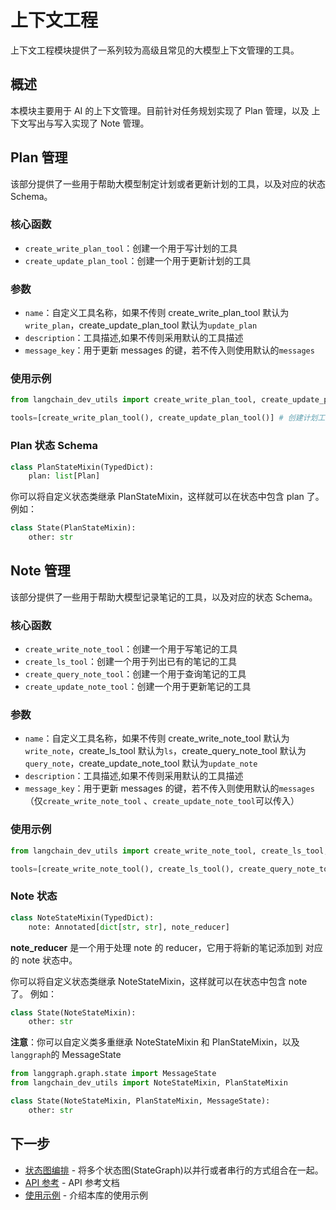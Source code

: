 # 上下文工程

上下文工程模块提供了一系列较为高级且常见的大模型上下文管理的工具。

## 概述

本模块主要用于 AI 的上下文管理。目前针对任务规划实现了 Plan 管理，以及 上下文写出与写入实现了 Note 管理。

## Plan 管理

该部分提供了一些用于帮助大模型制定计划或者更新计划的工具，以及对应的状态 Schema。

### 核心函数

- `create_write_plan_tool`：创建一个用于写计划的工具
- `create_update_plan_tool`：创建一个用于更新计划的工具

### 参数

- `name`：自定义工具名称，如果不传则 create_write_plan_tool 默认为`write_plan`，create_update_plan_tool 默认为`update_plan`
- `description`：工具描述,如果不传则采用默认的工具描述
- `message_key`：用于更新 messages 的键，若不传入则使用默认的`messages`

### 使用示例

```python
from langchain_dev_utils import create_write_plan_tool, create_update_plan_tool

tools=[create_write_plan_tool(), create_update_plan_tool()] # 创建计划工具
```

### Plan 状态 Schema

```python
class PlanStateMixin(TypedDict):
    plan: list[Plan]
```

你可以将自定义状态类继承 PlanStateMixin，这样就可以在状态中包含 plan 了。
例如：

```python
class State(PlanStateMixin):
    other: str
```

## Note 管理

该部分提供了一些用于帮助大模型记录笔记的工具，以及对应的状态 Schema。

### 核心函数

- `create_write_note_tool`：创建一个用于写笔记的工具
- `create_ls_tool`：创建一个用于列出已有的笔记的工具
- `create_query_note_tool`：创建一个用于查询笔记的工具
- `create_update_note_tool`：创建一个用于更新笔记的工具

### 参数

- `name`：自定义工具名称，如果不传则 create_write_note_tool 默认为`write_note`，create_ls_tool 默认为`ls`，create_query_note_tool 默认为`query_note`，create_update_note_tool 默认为`update_note`
- `description`：工具描述,如果不传则采用默认的工具描述
- `message_key`：用于更新 messages 的键，若不传入则使用默认的`messages` （仅`create_write_note_tool` 、`create_update_note_tool`可以传入）

### 使用示例

```python
from langchain_dev_utils import create_write_note_tool, create_ls_tool, create_query_note_tool, create_update_note_tool

tools=[create_write_note_tool(), create_ls_tool(), create_query_note_tool(), create_update_note_tool()] # 创建笔记工具
```

### Note 状态

```python
class NoteStateMixin(TypedDict):
    note: Annotated[dict[str, str], note_reducer]
```

**note_reducer** 是一个用于处理 note 的 reducer，它用于将新的笔记添加到 对应的 note 状态中。

你可以将自定义状态类继承 NoteStateMixin，这样就可以在状态中包含 note 了。
例如：

```python
class State(NoteStateMixin):
    other: str
```

**注意**：你可以自定义类多重继承 NoteStateMixin 和 PlanStateMixin，以及`langgraph`的 MessageState

```python
from langgraph.graph.state import MessageState
from langchain_dev_utils import NoteStateMixin, PlanStateMixin

class State(NoteStateMixin, PlanStateMixin, MessageState):
    other: str
```

## 下一步

- [状态图编排](./graph-orchestration.md) - 将多个状态图(StateGraph)以并行或者串行的方式组合在一起。
- [API 参考](./api-reference.md) - API 参考文档
- [使用示例](./example.md) - 介绍本库的使用示例
